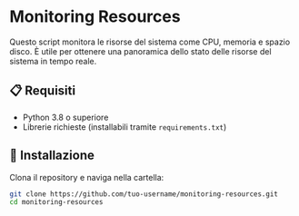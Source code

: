 # Monitoring Resources

Questo script monitora le risorse del sistema come CPU, memoria e spazio disco. È utile per ottenere una panoramica dello stato delle risorse del sistema in tempo reale.

## 📋 Requisiti

- Python 3.8 o superiore
- Librerie richieste (installabili tramite `requirements.txt`)

## 🚀 Installazione

Clona il repository e naviga nella cartella:

```bash
git clone https://github.com/tuo-username/monitoring-resources.git
cd monitoring-resources
